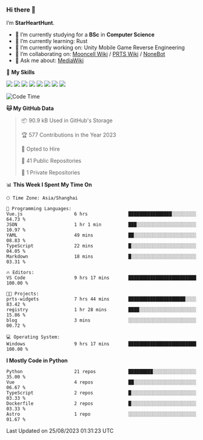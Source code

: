### Hi there 👋

I’m **StarHeartHunt**.

- 🏫 I’m currently studying for a **BSc** in **Computer Science**
- 🌱 I’m currently learning: Rust
- 🔭 I’m currently working on: Unity Mobile Game Reverse Engineering
- 👯 I’m collaborating on: [Mooncell Wiki](https://fgo.wiki/) / [PRTS Wiki](http://prts.wiki/) / [NoneBot](https://github.com/nonebot)
- 💬 Ask me about: [MediaWiki](https://www.mediawiki.org)

🌟 **My Skills**

![](https://img.shields.io/badge/-Python-3e74a2?style=flat-square&logo=Python&logoColor=fff)
![](https://img.shields.io/badge/-Node.js-339933?style=flat-square&logo=node.js&logoColor=fff)
![](https://img.shields.io/badge/-Vue-4fc08d?style=flat-square&logo=vue.js&logoColor=fff)
![](https://img.shields.io/badge/-React-2d98ce?style=flat-square&logo=React&logoColor=fff)
![](https://img.shields.io/badge/-TypeScript-3178C6?style=flat-square&logo=TypeScript&logoColor=fff)
![](https://img.shields.io/badge/-Docker-2496ED?style=flat-square&logo=Docker&logoColor=fff)
![](https://img.shields.io/badge/-Linux-000000?style=flat-square&logo=Linux&logoColor=fff)
![](https://img.shields.io/badge/-Dotnet-512bd4?style=flat-square&logo=.net&logoColor=fff)

<!--START_SECTION:waka-->
![Code Time](http://img.shields.io/badge/Code%20Time-580%20hrs%2056%20mins-blue)

**🐱 My GitHub Data** 

> 📦 90.9 kB Used in GitHub's Storage 
 > 
> 🏆 577 Contributions in the Year 2023
 > 
> 💼 Opted to Hire
 > 
> 📜 41 Public Repositories 
 > 
> 🔑 1 Private Repositories 
 > 
📊 **This Week I Spent My Time On** 

```text
🕑︎ Time Zone: Asia/Shanghai

💬 Programming Languages: 
Vue.js                   6 hrs               ████████████████░░░░░░░░░   64.73 % 
JSON                     1 hr 1 min          ███░░░░░░░░░░░░░░░░░░░░░░   10.97 % 
YAML                     49 mins             ██░░░░░░░░░░░░░░░░░░░░░░░   08.83 % 
TypeScript               22 mins             █░░░░░░░░░░░░░░░░░░░░░░░░   04.05 % 
Markdown                 18 mins             █░░░░░░░░░░░░░░░░░░░░░░░░   03.31 % 

🔥 Editors: 
VS Code                  9 hrs 17 mins       █████████████████████████   100.00 % 

🐱‍💻 Projects: 
prts-widgets             7 hrs 44 mins       █████████████████████░░░░   83.42 % 
registry                 1 hr 28 mins        ████░░░░░░░░░░░░░░░░░░░░░   15.86 % 
blog                     3 mins              ░░░░░░░░░░░░░░░░░░░░░░░░░   00.72 % 

💻 Operating System: 
Windows                  9 hrs 17 mins       █████████████████████████   100.00 % 
```

**I Mostly Code in Python** 

```text
Python                   21 repos            █████████░░░░░░░░░░░░░░░░   35.00 % 
Vue                      4 repos             ██░░░░░░░░░░░░░░░░░░░░░░░   06.67 % 
TypeScript               2 repos             █░░░░░░░░░░░░░░░░░░░░░░░░   03.33 % 
Dockerfile               2 repos             █░░░░░░░░░░░░░░░░░░░░░░░░   03.33 % 
Astro                    1 repo              ░░░░░░░░░░░░░░░░░░░░░░░░░   01.67 % 
```




 Last Updated on 25/08/2023 01:31:23 UTC
<!--END_SECTION:waka-->
